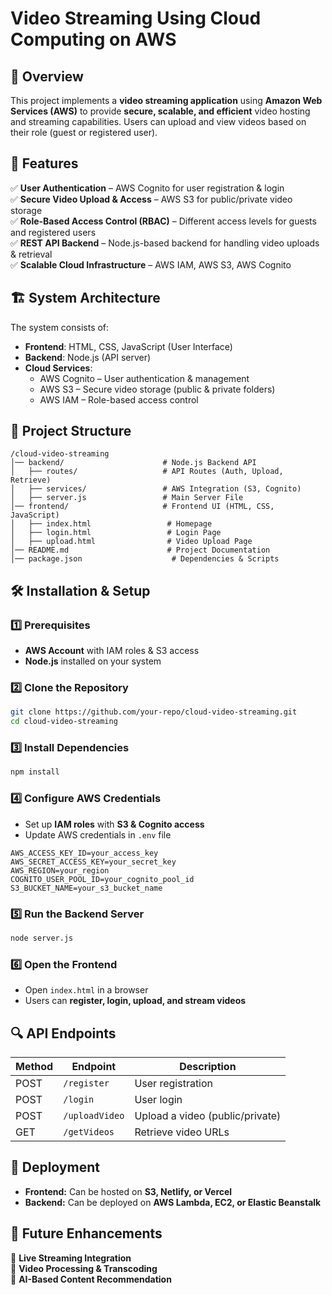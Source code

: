 # Video Streaming Using Cloud Computing on AWS

## 📌 Overview  
This project implements a **video streaming application** using **Amazon Web Services (AWS)** to provide **secure, scalable, and efficient** video hosting and streaming capabilities. Users can upload and view videos based on their role (guest or registered user).  

## 🚀 Features  
✅ **User Authentication** – AWS Cognito for user registration & login  
✅ **Secure Video Upload & Access** – AWS S3 for public/private video storage  
✅ **Role-Based Access Control (RBAC)** – Different access levels for guests and registered users  
✅ **REST API Backend** – Node.js-based backend for handling video uploads & retrieval  
✅ **Scalable Cloud Infrastructure** – AWS IAM, AWS S3, AWS Cognito  

## 🏗️ System Architecture  
The system consists of:  
- **Frontend**: HTML, CSS, JavaScript (User Interface)  
- **Backend**: Node.js (API server)  
- **Cloud Services**:  
  - AWS Cognito – User authentication & management  
  - AWS S3 – Secure video storage (public & private folders)  
  - AWS IAM – Role-based access control  

## 📜 Project Structure  
```
/cloud-video-streaming
│── backend/                      # Node.js Backend API
│   ├── routes/                   # API Routes (Auth, Upload, Retrieve)
│   ├── services/                 # AWS Integration (S3, Cognito)
│   ├── server.js                 # Main Server File
│── frontend/                     # Frontend UI (HTML, CSS, JavaScript)
│   ├── index.html                 # Homepage
│   ├── login.html                 # Login Page
│   ├── upload.html                # Video Upload Page
│── README.md                      # Project Documentation
│── package.json                    # Dependencies & Scripts
```

## 🛠️ Installation & Setup  

### 1️⃣ Prerequisites  
- **AWS Account** with IAM roles & S3 access  
- **Node.js** installed on your system  

### 2️⃣ Clone the Repository  
```bash
git clone https://github.com/your-repo/cloud-video-streaming.git
cd cloud-video-streaming
```

### 3️⃣ Install Dependencies  
```bash
npm install
```

### 4️⃣ Configure AWS Credentials  
- Set up **IAM roles** with **S3 & Cognito access**  
- Update AWS credentials in `.env` file  
```env
AWS_ACCESS_KEY_ID=your_access_key
AWS_SECRET_ACCESS_KEY=your_secret_key
AWS_REGION=your_region
COGNITO_USER_POOL_ID=your_cognito_pool_id
S3_BUCKET_NAME=your_s3_bucket_name
```

### 5️⃣ Run the Backend Server  
```bash
node server.js
```

### 6️⃣ Open the Frontend  
- Open `index.html` in a browser  
- Users can **register, login, upload, and stream videos**  

## 🔍 API Endpoints  
| Method | Endpoint          | Description |
|--------|------------------|-------------|
| POST   | `/register`       | User registration |
| POST   | `/login`          | User login |
| POST   | `/uploadVideo`    | Upload a video (public/private) |
| GET    | `/getVideos`      | Retrieve video URLs |

## 🏁 Deployment  
- **Frontend:** Can be hosted on **S3, Netlify, or Vercel**  
- **Backend:** Can be deployed on **AWS Lambda, EC2, or Elastic Beanstalk**  

## 📌 Future Enhancements  
🔹 **Live Streaming Integration**  
🔹 **Video Processing & Transcoding**  
🔹 **AI-Based Content Recommendation**  
